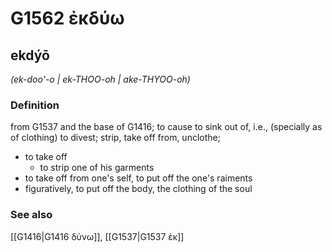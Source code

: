 # G1562 ἐκδύω

## ekdýō

_(ek-doo'-o | ek-THOO-oh | ake-THYOO-oh)_

### Definition

from G1537 and the base of G1416; to cause to sink out of, i.e., (specially as of clothing) to divest; strip, take off from, unclothe; 

- to take off
  - to strip one of his garments
- to take off from one's self, to put off the one's raiments
- figuratively, to put off the body, the clothing of the soul

### See also

[[G1416|G1416 δύνω]], [[G1537|G1537 ἐκ]]
